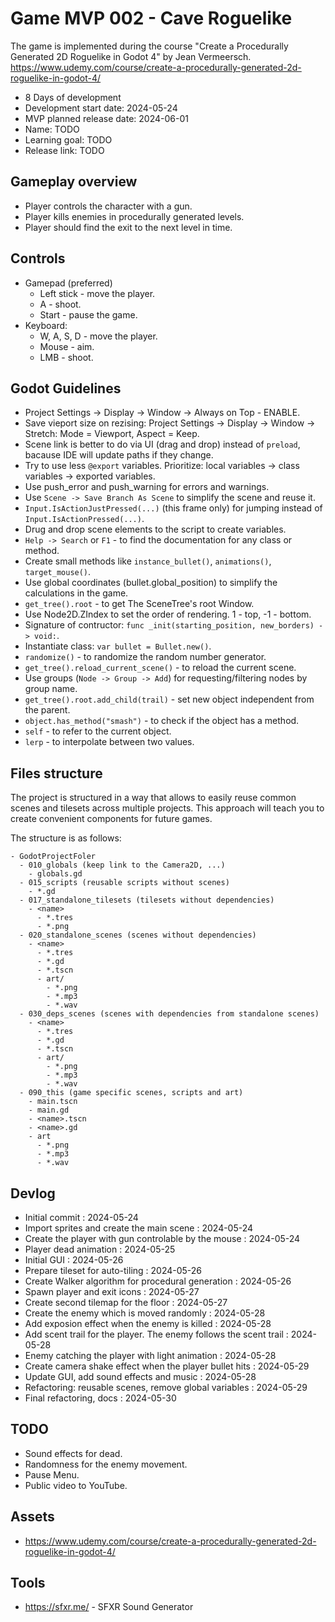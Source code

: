 # Game MVP 002 - Cave Roguelike

The game is implemented during the course "Create a Procedurally Generated 2D Roguelike in Godot 4" by Jean Vermeersch.
https://www.udemy.com/course/create-a-procedurally-generated-2d-roguelike-in-godot-4/

- 8 Days of development
- Development start date: 2024-05-24
- MVP planned release date: 2024-06-01
- Name: TODO
- Learning goal: TODO
- Release link: TODO

## Gameplay overview

- Player controls the character with a gun.
- Player kills enemies in procedurally generated levels.
- Player should find the exit to the next level in time.

## Controls

- Gamepad (preferred)
  - Left stick - move the player.
  - A - shoot.
  - Start - pause the game.
- Keyboard:
  - W, A, S, D - move the player.
  - Mouse - aim.
  - LMB - shoot.

## Godot Guidelines

- Project Settings -> Display -> Window -> Always on Top - ENABLE.
- Save vieport size on rezising: Project Settings -> Display -> Window -> Stretch: Mode = Viewport, Aspect = Keep.
- Scene link is better to do via UI (drag and drop) instead of `preload`, bacause IDE will update paths if they change.
- Try to use less `@export` variables. Prioritize: local variables -> class variables -> exported variables.
- Use push_error and push_warning for errors and warnings.
- Use `Scene -> Save Branch As Scene` to simplify the scene and reuse it.
- `Input.IsActionJustPressed(...)` (this frame only) for jumping instead of `Input.IsActionPressed(...)`.
- Drug and drop scene elements to the script to create variables.
- `Help -> Search` or `F1` - to find the documentation for any class or method.
- Create small methods like `instance_bullet()`, `animations()`, `target_mouse()`.
- Use global coordinates (bullet.global_position) to simplify the calculations in the game.
- `get_tree().root` - to get The SceneTree's root Window.
- Use Node2D.ZIndex to set the order of rendering. 1 - top, -1 - bottom.
- Signature of contructor: `func _init(starting_position, new_borders) -> void:`.
- Instantiate class: `var bullet = Bullet.new()`.
- `randomize()` - to randomize the random number generator.
- `get_tree().reload_current_scene()` - to reload the current scene.
- Use groups (`Node -> Group -> Add`) for requesting/filtering nodes by group name.
- `get_tree().root.add_child(trail)` - set new object independent from the parent.
- `object.has_method("smash")` - to check if the object has a method.
- `self` - to refer to the current object.
- `lerp` - to interpolate between two values.

## Files structure

The project is structured in a way that allows to easily reuse common scenes and tilesets across multiple projects. This approach will teach you to create convenient components for future games.

The structure is as follows:

```
- GodotProjectFoler
  - 010_globals (keep link to the Camera2D, ...)
    - globals.gd
  - 015_scripts (reusable scripts without scenes)
    - *.gd
  - 017_standalone_tilesets (tilesets without dependencies)
    - <name>
      - *.tres
      - *.png
  - 020_standalone_scenes (scenes without dependencies)
    - <name>
      - *.tres
      - *.gd
      - *.tscn
      - art/
        - *.png
        - *.mp3
        - *.wav
  - 030_deps_scenes (scenes with dependencies from standalone scenes)
    - <name>
      - *.tres
      - *.gd
      - *.tscn
      - art/
        - *.png
        - *.mp3
        - *.wav
  - 090_this (game specific scenes, scripts and art)
    - main.tscn
    - main.gd
    - <name>.tscn
    - <name>.gd
    - art
      - *.png
      - *.mp3
      - *.wav
```

## Devlog

- Initial commit : 2024-05-24
- Import sprites and create the main scene : 2024-05-24
- Create the player with gun controlable by the mouse : 2024-05-24
- Player dead animation : 2024-05-25
- Initial GUI : 2024-05-26
- Prepare tileset for auto-tiling : 2024-05-26
- Create Walker algorithm for procedural generation : 2024-05-26
- Spawn player and exit icons : 2024-05-27
- Create second tilemap for the floor : 2024-05-27
- Create the enemy which is moved randomly : 2024-05-28
- Add exposion effect when the enemy is killed : 2024-05-28
- Add scent trail for the player. The enemy follows the scent trail : 2024-05-28
- Enemy catching the player with light animation : 2024-05-28
- Create camera shake effect when the player bullet hits : 2024-05-29
- Update GUI, add sound effects and music : 2024-05-28
- Refactoring: reusable scenes, remove global variables : 2024-05-29
- Final refactoring, docs : 2024-05-30

## TODO

- Sound effects for dead.
- Randomness for the enemy movement.
- Pause Menu.
- Public video to YouTube.

## Assets

- https://www.udemy.com/course/create-a-procedurally-generated-2d-roguelike-in-godot-4/

## Tools

- https://sfxr.me/ - SFXR Sound Generator
